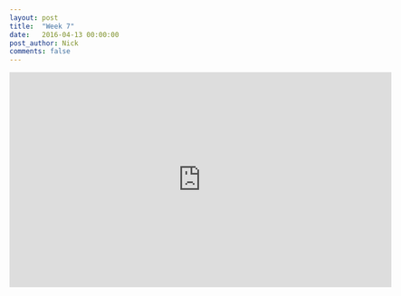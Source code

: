```yaml
---
layout: post
title:  "Week 7"
date:   2016-04-13 00:00:00
post_author: Nick
comments: false
---
```

<iframe src="https://player.vimeo.com/video/162704733?portrait=0" width="675"
height="380" frameborder="0" webkitallowfullscreen mozallowfullscreen
allowfullscreen></iframe>

